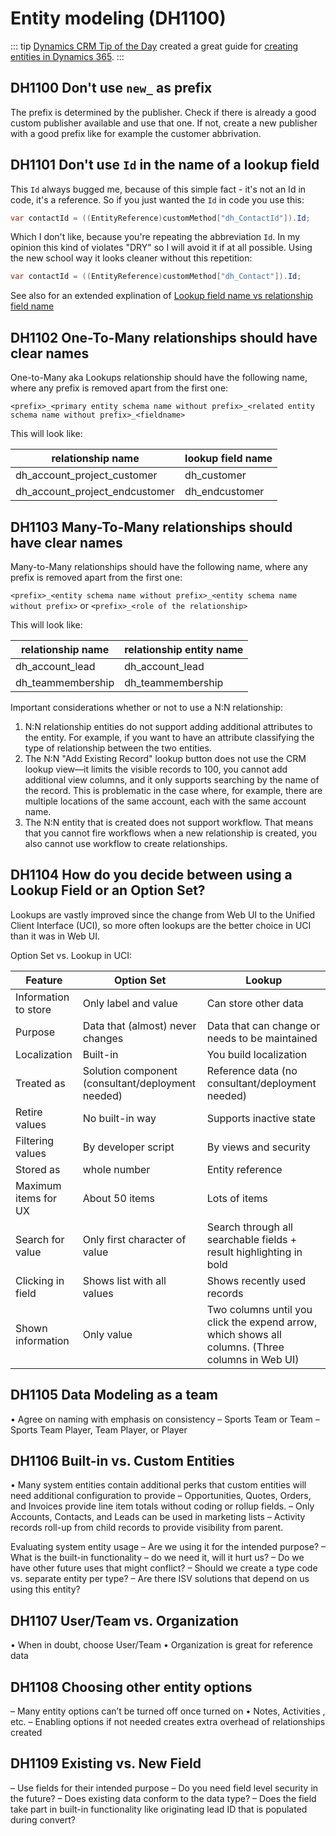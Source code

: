 # Entity modeling (DH1100)

::: tip
[Dynamics CRM Tip of the Day](https://crmtipoftheday.com/) created a great guide for [creating entities in Dynamics 365](https://crmtipoftheday.com/wp-content/uploads/2016/05/entity.pdf).
:::

## DH1100 Don't use `new_` as prefix <Required/>

The prefix  is determined by the publisher. Check if there is already a good custom publisher available and use that one. If not, create a new publisher with a good prefix like for example the customer abbrivation.

## DH1101 Don't use `Id` in the name of a lookup field <Required/>

This `Id` always bugged me, because of this simple fact - it's not an Id in code, it's a reference. So if you just wanted the `Id` in code you use this:

```csharp
var contactId = ((EntityReference)customMethod["dh_ContactId"]).Id;
```

Which I don't like, because you're repeating the abbreviation `Id`. In my opinion this kind of violates "DRY" so I will avoid it if at all possible. Using the new school way it looks cleaner without this repetition:
 
```csharp
var contactId = ((EntityReference)customMethod["dh_Contact"]).Id;
```

See also for an extended explination of [Lookup field name vs relationship field name](https://community.dynamics.com/crm/b/conorssnippetdiary/archive/2013/09/30/crm-lookup-field-name-vs-relationship-field-name)

## DH1102 One-To-Many relationships should have clear names <Recommended/>

One-to-Many aka Lookups relationship should have the following name, where any prefix is removed apart from the first one:

`<prefix>_<primary entity schema name without prefix>_<related entity schema name without prefix>_<fieldname>`

This will look like:

|relationship name                | lookup field name|
|---------------------------------|------------------|
|dh_account_project_customer      | dh_customer      |
|dh_account_project_endcustomer   | dh_endcustomer   |

## DH1103 Many-To-Many relationships should have clear names

Many-to-Many relationships should have the following name, where any prefix is removed apart from the first one:

`<prefix>_<entity schema name without prefix>_<entity schema name without prefix>` or
`<prefix>_<role of the relationship>`

This will look like:

|relationship name     | relationship entity name|
|----------------------|-------------------------|
|dh_account_lead       | dh_account_lead         |
|dh_teammembership     | dh_teammembership       |

Important considerations whether or not to use a N:N relationship:

1. N:N relationship entities do not support adding additional attributes to the entity. For example, if you want to have an attribute classifying the type of relationship between the two entities.
2. The N:N "Add Existing Record" lookup button does not use the CRM lookup view—it limits the visible records to 100, you cannot add additional view columns, and it only supports searching by the name of the record. This is problematic in the case where, for example, there are multiple locations of the same account, each with the same account name.
3. The N:N entity that is created does not support workflow. That means that you cannot fire workflows when a new relationship is created, you also cannot use workflow to create relationships.

## DH1104 How do you decide between using a Lookup Field or an Option Set?

Lookups are vastly improved since the change from Web UI to the Unified Client Interface (UCI), so more often lookups are the better choice in UCI than it was in Web UI.

Option Set vs. Lookup in UCI:

|Feature             |Option Set                       |Lookup                        |
|--------------------|---------------------------------|------------------------------|
|Information to store|Only label and value             |Can store other data |
|Purpose             |Data that (almost) never changes |Data that can change or needs to be maintained |
|Localization        |Built-in                         |You build localization |
|Treated as          |Solution component (consultant/deployment needed) |Reference data (no consultant/deployment needed) |
|Retire values       |No built-in way                  |Supports inactive state |
|Filtering values    |By developer script              |By views and security |
|Stored as           |whole number                     |Entity reference |
|Maximum items for UX|About 50 items                   |Lots of items |
|Search for value    |Only first character of value    |Search through all searchable fields + result highlighting in bold |
|Clicking in field   |Shows list with all values       |Shows recently used records |
|Shown information   |Only value                       |Two columns until you click the expend arrow, which shows all columns. (Three columns in Web UI) |

## DH1105 Data Modeling as a team
• Agree on naming with emphasis on consistency
– Sports Team or Team
– Sports Team Player, Team Player, or Player

## DH1106 Built-in vs. Custom Entities
• Many system entities contain additional perks that custom
entities will need additional configuration to provide
– Opportunities, Quotes, Orders, and Invoices provide line
item totals without coding or rollup fields.
– Only Accounts, Contacts, and Leads can be used in
marketing lists
– Activity records roll-up from child records to provide
visibility from parent. 

Evaluating system entity usage
– Are we using it for the intended purpose?
– What is the built-in functionality – do we need it, will it
hurt us?
– Do we have other future uses that might conflict?
– Should we create a type code vs. separate entity per type?
– Are there ISV solutions that depend on us using this
entity?

## DH1107 User/Team vs. Organization
• When in doubt, choose User/Team
• Organization is great for reference data

## DH1108 Choosing other entity options
– Many entity options can’t be turned off once turned on
• Notes, Activities , etc.
– Enabling options if not needed creates extra overhead of relationships created

## DH1109 Existing vs. New Field
– Use fields for their intended purpose
– Do you need field level security in the future?
– Does existing data conform to the data type?
– Does the field take part in built-in functionality like originating lead ID that is populated during convert?